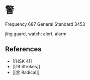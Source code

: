 # 警
Frequency 687
General Standard 3453

jǐng
guard, watch; alert, alarm

## References
- [[HSK 4]]
- [[19 Strokes]]
- [[言 Radical]]